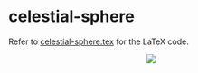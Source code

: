 # celestial-sphere

Refer to
[celestial-sphere.tex](celestial-sphere.tex)
for the LaTeX code.

<p align="center">
    <img src="(celestial-sphere.svg"
    align="middle"
</p>
